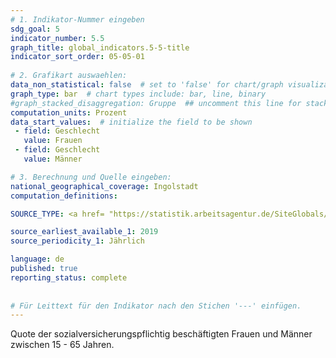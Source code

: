 ```yaml
---
# 1. Indikator-Nummer eingeben 
sdg_goal: 5 
indicator_number: 5.5
graph_title: global_indicators.5-5-title
indicator_sort_order: 05-05-01
 
# 2. Grafikart auswaehlen: 
data_non_statistical: false  # set to 'false' for chart/graph visualization 
graph_type: bar  # chart types include: bar, line, binary 
#graph_stacked_disaggregation: Gruppe  ## uncomment this line for stacked bars. eplace 'Geschlecht' with the field of aggregation. 
computation_units: Prozent 
data_start_values:  # initialize the field to be shown  
 - field: Geschlecht 
   value: Frauen 
 - field: Geschlecht 
   value: Männer 

# 3. Berechnung und Quelle eingeben: 
national_geographical_coverage: Ingolstadt 
computation_definitions: 

SOURCE_TYPE: <a href= "https://statistik.arbeitsagentur.de/SiteGlobals/Forms/Suche/Einzelheftsuche_Formular.html?topic_f=beschaeftigung-sozbe-bq-heft">Bundesagentur für Arbeit</a> # data source  

source_earliest_available_1: 2019
source_periodicity_1: Jährlich

language: de   
published: true 
reporting_status: complete
 
 
# Für Leittext für den Indikator nach den Stichen '---' einfügen. 
---
```

Quote der sozialversicherungspflichtig beschäftigten Frauen und Männer zwischen 15 - 65 Jahren. <br>
